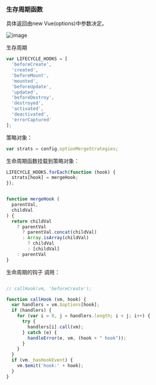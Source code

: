 ### 生存周期函数

具体返回由new Vue(options)中参数决定。

![image](https://cn.vuejs.org/images/lifecycle.png)


生存周期
```js
var LIFECYCLE_HOOKS = [
  'beforeCreate',
  'created',
  'beforeMount',
  'mounted',
  'beforeUpdate',
  'updated',
  'beforeDestroy',
  'destroyed',
  'activated',
  'deactivated',
  'errorCaptured'
];

```


策略对象：
```js
var strats = config.optionMergeStrategies;
```


生命周期函数挂载到策略对象：
```js
LIFECYCLE_HOOKS.forEach(function (hook) {
  strats[hook] = mergeHook;
});


function mergeHook (
  parentVal,
  childVal
) {
  return childVal
    ? parentVal
      ? parentVal.concat(childVal)
      : Array.isArray(childVal)
        ? childVal
        : [childVal]
    : parentVal
}

```

生命周期的钩子 调用：

```js

// callHook(vm, 'beforeCreate');

function callHook (vm, hook) {
  var handlers = vm.$options[hook];
  if (handlers) {
    for (var i = 0, j = handlers.length; i < j; i++) {
      try {
        handlers[i].call(vm);
      } catch (e) {
        handleError(e, vm, (hook + " hook"));
      }
    }
  }
  if (vm._hasHookEvent) {
    vm.$emit('hook:' + hook);
  }
}
```